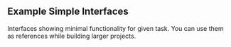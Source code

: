 ## Example Simple Interfaces

Interfaces showing minimal functionality for given task. You can use them as references while building larger projects.